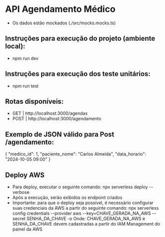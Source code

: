 # API Agendamento Médico 

- Os dados estão mockados (./src/mocks.mocks.ts)

## Instruções para execução do projeto (ambiente local):
 - npm run dev

## Instruções para execução dos teste unitários:
 - npm run test


## Rotas disponíveis:
  -  GET  | http://localhost:3000/agendas  
  -  POST | http://localhost:3000/agendamento    

## Exemplo de JSON válido para Post /agendamento:

 {
  "medico_id": 1,
  "paciente_nome": "Carlos Almeida",
  "data_horario": "2024-10-05 09:00"
}


## Deploy AWS

- Para deploy, executar o seguinte comando: npx serverless deploy --verbose
- Após a execução, serão exibidos os endpoint criados 
- Importante: para que o deploy seja possível, é necessário configurar suas credenciais da AWS a partir do seguinte comando:
   npx serverless config credentials --provider aws --key=CHAVE_GERADA_NA_AWS --secret SENHA_DA_CHAVE -o
   Onde: CHAVE_GERADA_NA_AWS e SENHA_DA_CHAVE devem cadastradas a partir do IAM Management do painel da AWS


